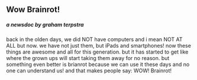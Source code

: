 ## Wow Brainrot!
##### a newsdoc by graham terpstra


back in the olden days, we did NOT have computers and i mean NOT AT ALL
but now. we have not just them, but iPads and smartphones!
now these things are awesome and all for this generation.
but it has started to get like where the grown ups will start taking them away for no reason.
but something even better is brianrot because we can use it these days and no one can understand us!
and that makes people say: WOW! Brainrot!

